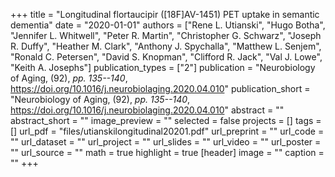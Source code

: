 +++
title = "Longitudinal flortaucipir ([18F]AV-1451) PET uptake in semantic dementia"
date = "2020-01-01"
authors = ["Rene L. Utianski", "Hugo Botha", "Jennifer L. Whitwell", "Peter R. Martin", "Christopher G. Schwarz", "Joseph R. Duffy", "Heather M. Clark", "Anthony J. Spychalla", "Matthew L. Senjem", "Ronald C. Petersen", "David S. Knopman", "Clifford R. Jack", "Val J. Lowe", "Keith A. Josephs"]
publication_types = ["2"]
publication = "Neurobiology of Aging, (92), _pp. 135--140_, https://doi.org/10.1016/j.neurobiolaging.2020.04.010"
publication_short = "Neurobiology of Aging, (92), _pp. 135--140_, https://doi.org/10.1016/j.neurobiolaging.2020.04.010"
abstract = ""
abstract_short = ""
image_preview = ""
selected = false
projects = []
tags = []
url_pdf = "files/utianskilongitudinal20201.pdf"
url_preprint = ""
url_code = ""
url_dataset = ""
url_project = ""
url_slides = ""
url_video = ""
url_poster = ""
url_source = ""
math = true
highlight = true
[header]
image = ""
caption = ""
+++
